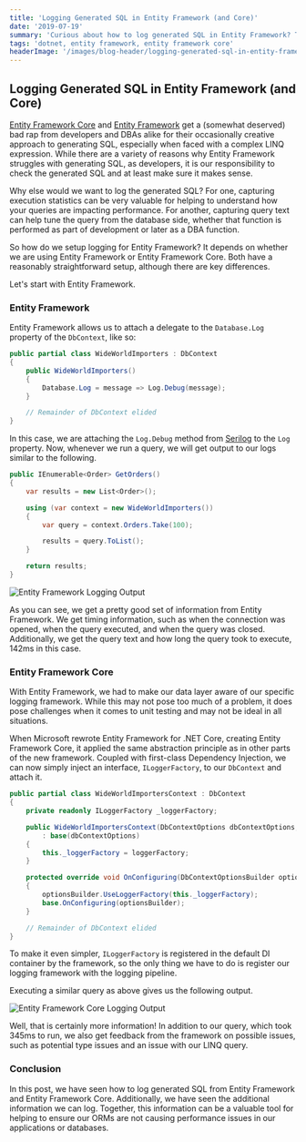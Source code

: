 ```yaml
---
title: 'Logging Generated SQL in Entity Framework (and Core)'
date: '2019-07-19'
summary: 'Curious about how to log generated SQL in Entity Framework? Take a look at this post that outlines how to do just that in Entity Framework and EF Core'
tags: 'dotnet, entity framework, entity framework core'
headerImage: '/images/blog-header/logging-generated-sql-in-entity-framework-and-core.png'
---
```


## Logging Generated SQL in Entity Framework (and Core)

[Entity Framework Core](https://docs.microsoft.com/en-us/ef/core/) and [Entity Framework](https://docs.microsoft.com/en-us/ef/) get a (somewhat deserved) bad rap from developers and DBAs alike for their occasionally creative approach to generating SQL, especially when faced with a complex LINQ expression. While there are a variety of reasons why Entity Framework struggles with generating SQL, as developers, it is our responsibility to check the generated SQL and at least make sure it makes sense.

Why else would we want to log the generated SQL? For one, capturing execution statistics can be very valuable for helping to understand how your queries are impacting performance. For another, capturing query text can help tune the query from the database side, whether that function is performed as part of development or later as a DBA function.

So how do we setup logging for Entity Framework? It depends on whether we are using Entity Framework or Entity Framework Core. Both have a reasonably straightforward setup, although there are key differences.

Let's start with Entity Framework.

### Entity Framework

Entity Framework allows us to attach a delegate to the `Database.Log` property of the `DbContext`, like so:

```c#
public partial class WideWorldImporters : DbContext
{
    public WideWorldImporters()
    {
        Database.Log = message => Log.Debug(message);
    }

    // Remainder of DbContext elided
}
```

In this case, we are attaching the `Log.Debug` method from [Serilog](https://serilog.net/) to the `Log` property. Now, whenever we run a query, we will get output to our logs similar to the following.

```c#
public IEnumerable<Order> GetOrders()
{
    var results = new List<Order>();

    using (var context = new WideWorldImporters())
    {
        var query = context.Orders.Take(100);

        results = query.ToList();
    }

    return results;
}
```

<img class="blog-image" src="/images/inline-blog/entity-framework-logging-output.png" alt="Entity Framework Logging Output">

As you can see, we get a pretty good set of information from Entity Framework. We get timing information, such as when the connection was opened, when the query executed, and when the query was closed. Additionally, we get the query text and how long the query took to execute, 142ms in this case.

### Entity Framework Core

With Entity Framework, we had to make our data layer aware of our specific logging framework. While this may not pose too much of a problem, it does pose challenges when it comes to unit testing and may not be ideal in all situations.

When Microsoft rewrote Entity Framework for .NET Core, creating Entity Framework Core, it applied the same abstraction principle as in other parts of the new framework. Coupled with first-class Dependency Injection, we can now simply inject an interface, `ILoggerFactory`, to our `DbContext` and attach it.

```C#
public partial class WideWorldImportersContext : DbContext
{
    private readonly ILoggerFactory _loggerFactory;

    public WideWorldImportersContext(DbContextOptions dbContextOptions, ILoggerFactory loggerFactory)
        : base(dbContextOptions)
    {
        this._loggerFactory = loggerFactory;
    }

    protected override void OnConfiguring(DbContextOptionsBuilder optionsBuilder)
    {
        optionsBuilder.UseLoggerFactory(this._loggerFactory);
        base.OnConfiguring(optionsBuilder);
    }

    // Remainder of DbContext elided
}
```

To make it even simpler, `ILoggerFactory` is registered in the default DI container by the framework, so the only thing we have to do is register our logging framework with the logging pipeline.

Executing a similar query as above gives us the following output.

<img class="blog-image" src="/images/inline-blog/entity-framework-core-logging-output.png" alt="Entity Framework Core Logging Output">

Well, that is certainly more information! In addition to our query, which took 345ms to run, we also get feedback from the framework on possible issues, such as potential type issues and an issue with our LINQ query.

### Conclusion

In this post, we have seen how to log generated SQL from Entity Framework and Entity Framework Core. Additionally, we have seen the additional information we can log. Together, this information can be a valuable tool for helping to ensure our ORMs are not causing performance issues in our applications or databases.
